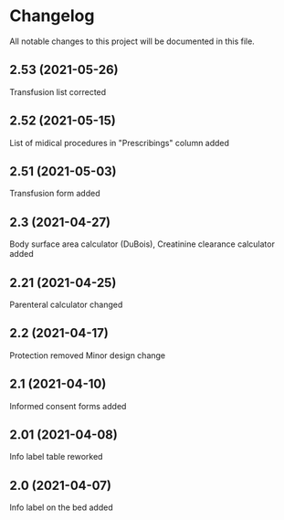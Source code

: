 # Changelog
All notable changes to this project will be documented in this file.

## 2.53 (2021-05-26)
Transfusion list corrected

## 2.52 (2021-05-15)
List of midical procedures in "Prescribings" column added

## 2.51 (2021-05-03)
Transfusion form added

## 2.3 (2021-04-27)
Body surface area calculator (DuBois),
Creatinine clearance calculator added

## 2.21 (2021-04-25)
Parenteral calculator changed

## 2.2 (2021-04-17)
Protection removed
Minor design change

## 2.1 (2021-04-10)
Informed consent forms added

## 2.01 (2021-04-08)
Info label table reworked

## 2.0 (2021-04-07)
Info label on the bed added